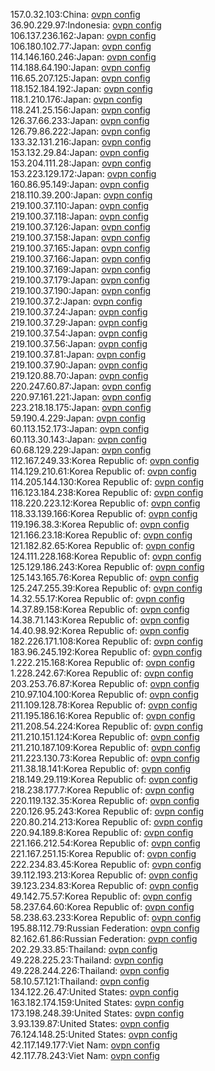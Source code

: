 157.0.32.103:China: [ovpn config](vpn/157_0_32_103.ovpn)  
36.90.229.97:Indonesia: [ovpn config](vpn/36_90_229_97.ovpn)  
106.137.236.162:Japan: [ovpn config](vpn/106_137_236_162.ovpn)  
106.180.102.77:Japan: [ovpn config](vpn/106_180_102_77.ovpn)  
114.146.160.246:Japan: [ovpn config](vpn/114_146_160_246.ovpn)  
114.188.64.190:Japan: [ovpn config](vpn/114_188_64_190.ovpn)  
116.65.207.125:Japan: [ovpn config](vpn/116_65_207_125.ovpn)  
118.152.184.192:Japan: [ovpn config](vpn/118_152_184_192.ovpn)  
118.1.210.176:Japan: [ovpn config](vpn/118_1_210_176.ovpn)  
118.241.25.156:Japan: [ovpn config](vpn/118_241_25_156.ovpn)  
126.37.66.233:Japan: [ovpn config](vpn/126_37_66_233.ovpn)  
126.79.86.222:Japan: [ovpn config](vpn/126_79_86_222.ovpn)  
133.32.131.216:Japan: [ovpn config](vpn/133_32_131_216.ovpn)  
153.132.29.84:Japan: [ovpn config](vpn/153_132_29_84.ovpn)  
153.204.111.28:Japan: [ovpn config](vpn/153_204_111_28.ovpn)  
153.223.129.172:Japan: [ovpn config](vpn/153_223_129_172.ovpn)  
160.86.95.149:Japan: [ovpn config](vpn/160_86_95_149.ovpn)  
218.110.39.200:Japan: [ovpn config](vpn/218_110_39_200.ovpn)  
219.100.37.110:Japan: [ovpn config](vpn/219_100_37_110.ovpn)  
219.100.37.118:Japan: [ovpn config](vpn/219_100_37_118.ovpn)  
219.100.37.126:Japan: [ovpn config](vpn/219_100_37_126.ovpn)  
219.100.37.158:Japan: [ovpn config](vpn/219_100_37_158.ovpn)  
219.100.37.165:Japan: [ovpn config](vpn/219_100_37_165.ovpn)  
219.100.37.166:Japan: [ovpn config](vpn/219_100_37_166.ovpn)  
219.100.37.169:Japan: [ovpn config](vpn/219_100_37_169.ovpn)  
219.100.37.179:Japan: [ovpn config](vpn/219_100_37_179.ovpn)  
219.100.37.190:Japan: [ovpn config](vpn/219_100_37_190.ovpn)  
219.100.37.2:Japan: [ovpn config](vpn/219_100_37_2.ovpn)  
219.100.37.24:Japan: [ovpn config](vpn/219_100_37_24.ovpn)  
219.100.37.29:Japan: [ovpn config](vpn/219_100_37_29.ovpn)  
219.100.37.54:Japan: [ovpn config](vpn/219_100_37_54.ovpn)  
219.100.37.56:Japan: [ovpn config](vpn/219_100_37_56.ovpn)  
219.100.37.81:Japan: [ovpn config](vpn/219_100_37_81.ovpn)  
219.100.37.90:Japan: [ovpn config](vpn/219_100_37_90.ovpn)  
219.120.88.70:Japan: [ovpn config](vpn/219_120_88_70.ovpn)  
220.247.60.87:Japan: [ovpn config](vpn/220_247_60_87.ovpn)  
220.97.161.221:Japan: [ovpn config](vpn/220_97_161_221.ovpn)  
223.218.18.175:Japan: [ovpn config](vpn/223_218_18_175.ovpn)  
59.190.4.229:Japan: [ovpn config](vpn/59_190_4_229.ovpn)  
60.113.152.173:Japan: [ovpn config](vpn/60_113_152_173.ovpn)  
60.113.30.143:Japan: [ovpn config](vpn/60_113_30_143.ovpn)  
60.68.129.229:Japan: [ovpn config](vpn/60_68_129_229.ovpn)  
112.167.249.33:Korea Republic of: [ovpn config](vpn/112_167_249_33.ovpn)  
114.129.210.61:Korea Republic of: [ovpn config](vpn/114_129_210_61.ovpn)  
114.205.144.130:Korea Republic of: [ovpn config](vpn/114_205_144_130.ovpn)  
116.123.184.238:Korea Republic of: [ovpn config](vpn/116_123_184_238.ovpn)  
118.220.223.12:Korea Republic of: [ovpn config](vpn/118_220_223_12.ovpn)  
118.33.139.166:Korea Republic of: [ovpn config](vpn/118_33_139_166.ovpn)  
119.196.38.3:Korea Republic of: [ovpn config](vpn/119_196_38_3.ovpn)  
121.166.23.18:Korea Republic of: [ovpn config](vpn/121_166_23_18.ovpn)  
121.182.82.65:Korea Republic of: [ovpn config](vpn/121_182_82_65.ovpn)  
124.111.228.168:Korea Republic of: [ovpn config](vpn/124_111_228_168.ovpn)  
125.129.186.243:Korea Republic of: [ovpn config](vpn/125_129_186_243.ovpn)  
125.143.165.76:Korea Republic of: [ovpn config](vpn/125_143_165_76.ovpn)  
125.247.255.39:Korea Republic of: [ovpn config](vpn/125_247_255_39.ovpn)  
14.32.55.17:Korea Republic of: [ovpn config](vpn/14_32_55_17.ovpn)  
14.37.89.158:Korea Republic of: [ovpn config](vpn/14_37_89_158.ovpn)  
14.38.71.143:Korea Republic of: [ovpn config](vpn/14_38_71_143.ovpn)  
14.40.98.92:Korea Republic of: [ovpn config](vpn/14_40_98_92.ovpn)  
182.226.171.108:Korea Republic of: [ovpn config](vpn/182_226_171_108.ovpn)  
183.96.245.192:Korea Republic of: [ovpn config](vpn/183_96_245_192.ovpn)  
1.222.215.168:Korea Republic of: [ovpn config](vpn/1_222_215_168.ovpn)  
1.228.242.67:Korea Republic of: [ovpn config](vpn/1_228_242_67.ovpn)  
203.253.76.87:Korea Republic of: [ovpn config](vpn/203_253_76_87.ovpn)  
210.97.104.100:Korea Republic of: [ovpn config](vpn/210_97_104_100.ovpn)  
211.109.128.78:Korea Republic of: [ovpn config](vpn/211_109_128_78.ovpn)  
211.195.186.16:Korea Republic of: [ovpn config](vpn/211_195_186_16.ovpn)  
211.208.54.224:Korea Republic of: [ovpn config](vpn/211_208_54_224.ovpn)  
211.210.151.124:Korea Republic of: [ovpn config](vpn/211_210_151_124.ovpn)  
211.210.187.109:Korea Republic of: [ovpn config](vpn/211_210_187_109.ovpn)  
211.223.130.73:Korea Republic of: [ovpn config](vpn/211_223_130_73.ovpn)  
211.38.18.141:Korea Republic of: [ovpn config](vpn/211_38_18_141.ovpn)  
218.149.29.119:Korea Republic of: [ovpn config](vpn/218_149_29_119.ovpn)  
218.238.177.7:Korea Republic of: [ovpn config](vpn/218_238_177_7.ovpn)  
220.119.132.35:Korea Republic of: [ovpn config](vpn/220_119_132_35.ovpn)  
220.126.95.243:Korea Republic of: [ovpn config](vpn/220_126_95_243.ovpn)  
220.80.214.213:Korea Republic of: [ovpn config](vpn/220_80_214_213.ovpn)  
220.94.189.8:Korea Republic of: [ovpn config](vpn/220_94_189_8.ovpn)  
221.166.212.54:Korea Republic of: [ovpn config](vpn/221_166_212_54.ovpn)  
221.167.251.15:Korea Republic of: [ovpn config](vpn/221_167_251_15.ovpn)  
222.234.83.45:Korea Republic of: [ovpn config](vpn/222_234_83_45.ovpn)  
39.112.193.213:Korea Republic of: [ovpn config](vpn/39_112_193_213.ovpn)  
39.123.234.83:Korea Republic of: [ovpn config](vpn/39_123_234_83.ovpn)  
49.142.75.57:Korea Republic of: [ovpn config](vpn/49_142_75_57.ovpn)  
58.237.64.60:Korea Republic of: [ovpn config](vpn/58_237_64_60.ovpn)  
58.238.63.233:Korea Republic of: [ovpn config](vpn/58_238_63_233.ovpn)  
195.88.112.79:Russian Federation: [ovpn config](vpn/195_88_112_79.ovpn)  
82.162.61.86:Russian Federation: [ovpn config](vpn/82_162_61_86.ovpn)  
202.29.33.85:Thailand: [ovpn config](vpn/202_29_33_85.ovpn)  
49.228.225.23:Thailand: [ovpn config](vpn/49_228_225_23.ovpn)  
49.228.244.226:Thailand: [ovpn config](vpn/49_228_244_226.ovpn)  
58.10.57.121:Thailand: [ovpn config](vpn/58_10_57_121.ovpn)  
134.122.26.47:United States: [ovpn config](vpn/134_122_26_47.ovpn)  
163.182.174.159:United States: [ovpn config](vpn/163_182_174_159.ovpn)  
173.198.248.39:United States: [ovpn config](vpn/173_198_248_39.ovpn)  
3.93.139.87:United States: [ovpn config](vpn/3_93_139_87.ovpn)  
76.124.148.25:United States: [ovpn config](vpn/76_124_148_25.ovpn)  
42.117.149.177:Viet Nam: [ovpn config](vpn/42_117_149_177.ovpn)  
42.117.78.243:Viet Nam: [ovpn config](vpn/42_117_78_243.ovpn)  
